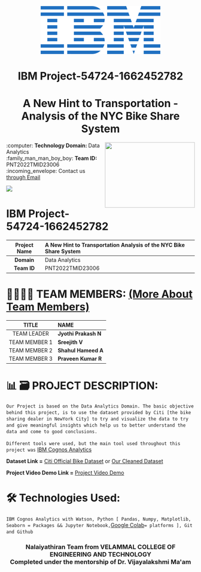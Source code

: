 <div align="center">
<img src="https://github.com/SuryaR-25/ReadMe-Temp/blob/master/images/IBM_logo.svg.png" alt="Logo" width="320" height="128">

# IBM Project-54724-1662452782
# A New Hint to Transportation - Analysis of the NYC Bike Share System

<img src="https://cdn.dribbble.com/users/150566/screenshots/4645872/citibike.gif" align="right" width="240" height="175"/>
</div>

<div align="left">
:computer: <b>Technology Domain: </b> Data Analytics <br>
:family_man_man_boy_boy: <b>Team ID: </b> PNT2022TMID23006 <br>
:incoming_envelope: Contact us <a href="mailto: sreejithvijayakrishnan2358@gmail.com"> through Email</a><br>
</div>

![](https://komarev.com/ghpvc/?username=IBM-Project-54724-1662452782&label=PROFILE+VIEWS) 
# IBM Project-54724-1662452782


|       **Project Name**      | A New Hint to Transportation Analysis of the NYC Bike Share System |
|:---------------------------:|:-------------------------------------------------------------------|
|       **Domain**            | Data Analytics  |
|       **Team ID**           | PNT2022TMID23006  |


# :family_man_man_boy_boy: TEAM MEMBERS: <a href="https://github.com/IBM-EPBL/IBM-Project-54724-1662452782/blob/main/UserDetails.md">(More About Team Members)</a>
|   **TITLE**   |     **NAME**    |
|:-------------:|:----------------|
| TEAM LEADER   | **Jyothi Prakash N** |
| TEAM MEMBER 1 | **Sreejith V**  |
| TEAM MEMBER 2 | **Shahul Hameed A** |
| TEAM MEMBER 3 | **Praveen Kumar R** |

# **:bar_chart: :card_file_box: PROJECT DESCRIPTION:**
```html
Our Project is based on the Data Analytics Domain. The basic objective
behind this project, is to use the dataset provided by Citi [the bike
sharing dealer in NewYork City] to try and visualize the data to try 
and give meaningful insights which help us to better understand the 
data and come to good conclusions. 
```

`Different tools were used, but the
main tool used throughout this project was` [IBM Cognos Analytics](https://www.ibm.com/in-en/products/cognos-analytics)

**Dataset Link =** [Citi Official Bike Dataset](https://s3.amazonaws.com/tripdata/index.html) or [Our Cleaned Dataset](https://github.com/IBM-EPBL/IBM-Project-54724-1662452782/blob/main/Final%20Deliverables/Own_cleaned_dataset.zip)

**Project Video Demo Link =** [Project Video Demo](https://www.youtube.com/watch?v=mbY-M-GUqx4)

# **:hammer_and_wrench: Technologies Used:**
` IBM Cognos Analytics with Watson, Python [ Pandas, Numpy, Matplotlib, Seaborn = Packages && Jupyter Notebook, `[Google Colab](https://colab.research.google.com/)` = platforms ], Git and Github `

<div align="center">
<h3>Nalaiyathiran Team from VELAMMAL COLLEGE OF ENGINEERING AND TECHNOLOGY<br>
    Completed under the mentorship of Dr. Vijayalakshmi Ma'am</h3>
</div>
